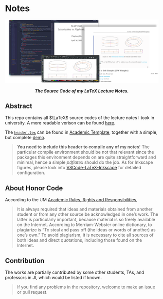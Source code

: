 # Notes

<p align="center">
	<img src="./preview.png"/>
</p>

<p align="center"><b><i>
	The Source Code of my LaTeX Lecture Notes.
</i></b></p>

## Abstract

This repo contains all $\LaTeX$ source codes of the lecture notes I took in university. A more readable verison can be found [here](https://www.pbb.wtf/posts/Notes).

The [`header.tex`](https://github.com/sleepymalc/Academic-Template/blob/main/Notes/header.tex) can be found in [Academic Template](https://github.com/sleepymalc/Academic-Template), together with a simple, but complete [demo](https://github.com/sleepymalc/Academic-Template/tree/main/Notes/master.pdf).

> **You need to include this header to compile any of my notes!** The particular compile environment should be not that relevant since the packages this environment depends on are quite straightforward and minimal, hence a simple *pdflatex* should do the job. As for Inkscape figures, please look into [VSCode-LaTeX-Inkscape](https://github.com/sleepymalc/VSCode-LaTeX-Inkscape) for detailed configuration.

## About Honor Code

According to the UM [Academic Rules, Rights and Responsibilities](https://bulletin.engin.umich.edu/rules/),

> It is always required that ideas and materials obtained from another student or from any other source be acknowledged in one’s work. The latter is particularly important, because material is so freely available on the Internet. According to Merriam-Webster online dictionary, to plagiarize is “To steal and pass off (the ideas or words of another) as one’s own.” To avoid plagiarism, it is necessary to cite all sources of both ideas and direct quotations, including those found on the Internet.

## Contribution

The works are partially contributed by some other students, TAs, and professors in JI, which would be listed if known.

> If you find any problems in the repository, welcome to make an issue or pull request.
